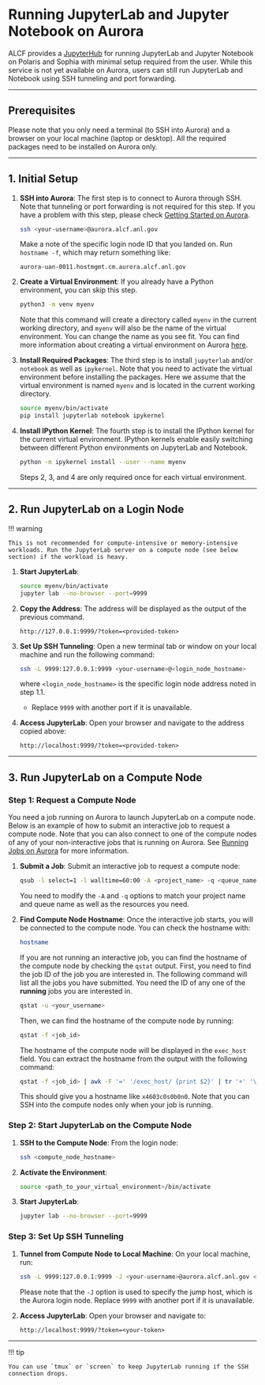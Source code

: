 # Running JupyterLab and Jupyter Notebook on Aurora

ALCF provides a [JupyterHub](https://jupyter.alcf.anl.gov/) for running JupyterLab and Jupyter Notebook on Polaris and Sophia with minimal setup required from the user. While this service is not yet available on Aurora, users can still run JupyterLab and Notebook using SSH tunneling and port forwarding.

---

## Prerequisites
Please note that you only need a terminal (to SSH into Aurora) and a browser on your local machine (laptop or desktop). All the required packages need to be installed on Aurora only.

---

## 1. Initial Setup
1. **SSH into Aurora**:
   The first step is to connect to Aurora through SSH. Note that tunneling or port forwarding is not required for this step.
   If you have a problem with this step, please check [Getting Started on Aurora](../getting-started-on-aurora.md).
   ```bash
   ssh <your-username>@aurora.alcf.anl.gov
   ```
   Make a note of the specific login node ID that you landed on. Run `hostname -f`, which may return something like:
   ```output
   aurora-uan-0011.hostmgmt.cm.aurora.alcf.anl.gov
   ```

2. **Create a Virtual Environment**:
   If you already have a Python environment, you can skip this step.
   ```bash
   python3 -m venv myenv
   ```
   Note that this command will create a directory called `myenv` in the current working directory, and `myenv` will also be the name of the virtual environment. You can change the name as you see fit.
   You can find more information about creating a virtual environment on Aurora [here](./python.md).

3. **Install Required Packages**:
   The third step is to install `jupyterlab` and/or `notebook` as well as `ipykernel`.
   Note that you need to activate the virtual environment before installing the packages. Here we assume that the virtual environment is named `myenv` and is located in the current working directory.
   ```bash
   source myenv/bin/activate
   pip install jupyterlab notebook ipykernel
   ```

4. **Install IPython Kernel**:
   The fourth step is to install the IPython kernel for the current virtual environment. IPython kernels enable easily switching between different Python environments on JupyterLab and Notebook.
   ```bash
   python -m ipykernel install --user --name myenv
   ```
   Steps 2, 3, and 4 are only required once for each virtual environment.

---

## 2. Run JupyterLab on a Login Node

!!! warning

    This is not recommended for compute-intensive or memory-intensive workloads. Run the JupyterLab server on a compute node (see below section) if the workload is heavy.

1. **Start JupyterLab**:
   ```bash
   source myenv/bin/activate
   jupyter lab --no-browser --port=9999
   ```

2. **Copy the Address**:
   The address will be displayed as the output of the previous command.
   ```
   http://127.0.0.1:9999/?token=<provided-token>
   ```

3. **Set Up SSH Tunneling**:
   Open a new terminal tab or window on your local machine and run the following command:
   ```bash
   ssh -L 9999:127.0.0.1:9999 <your-username>@<login_node_hostname>
   ```
   where `<login_node_hostname>` is the specific login node address noted in step 1.1.
   - Replace `9999` with another port if it is unavailable.

4. **Access JupyterLab**:
   Open your browser and navigate to the address copied above:
   ```
   http://localhost:9999/?token=<provided-token>
   ```

---

## 3. Run JupyterLab on a Compute Node

### Step 1: Request a Compute Node
You need a job running on Aurora to launch JupyterLab on a compute node. Below is an example of how to submit an interactive job to request a compute node. Note that you can also connect to one of the compute nodes of any of your non-interactive jobs that is running on Aurora. See [Running Jobs on Aurora](../running-jobs-aurora.md) for more information.

1. **Submit a Job**:
   Submit an interactive job to request a compute node:
   ```bash
   qsub -l select=1 -l walltime=60:00 -A <project_name> -q <queue_name> -I
   ```
   You need to modify the `-A` and `-q` options to match your project name and queue name as well as the resources you need.

2. **Find Compute Node Hostname**:
   Once the interactive job starts, you will be connected to the compute node. You can check the hostname with:
   ```bash
   hostname
   ```
   If you are not running an interactive job, you can find the hostname of the compute node by checking the `qstat` output.
   First, you need to find the job ID of the job you are interested in. The following command will list all the jobs you have submitted. You need the ID of any one of the **running** jobs you are interested in.
   ```bash
   qstat -u <your_username>
   ```
   Then, we can find the hostname of the compute node by running:
   ```bash
   qstat -f <job_id>
   ```
   The hostname of the compute node will be displayed in the `exec_host` field. You can extract the hostname from the output with the following command:
   ```bash
   qstat -f <job_id> | awk -F '=' '/exec_host/ {print $2}' | tr '+' '\n' | cut -d '/' -f 1
   ```
   This should give you a hostname like `x4603c0s0b0n0`. Note that you can SSH into the compute nodes only when your job is running.

### Step 2: Start JupyterLab on the Compute Node
1. **SSH to the Compute Node**:
   From the login node:
   ```bash
   ssh <compute_node_hostname>
   ```

2. **Activate the Environment**:
   ```bash
   source <path_to_your_virtual_environment>/bin/activate
   ```

3. **Start JupyterLab**:
   ```bash
   jupyter lab --no-browser --port=9999
   ```

### Step 3: Set Up SSH Tunneling
1. **Tunnel from Compute Node to Local Machine**:
   On your local machine, run:
   ```bash
   ssh -L 9999:127.0.0.1:9999 -J <your-username>@aurora.alcf.anl.gov <your-username>@<compute_node_hostname>
   ```
   Please note that the `-J` option is used to specify the jump host, which is the Aurora login node.
   Replace `9999` with another port if it is unavailable.

2. **Access JupyterLab**:
   Open your browser and navigate to:
   ```
   http://localhost:9999/?token=<your-token>
   ```

---

!!! tip

    You can use `tmux` or `screen` to keep JupyterLab running if the SSH connection drops.
